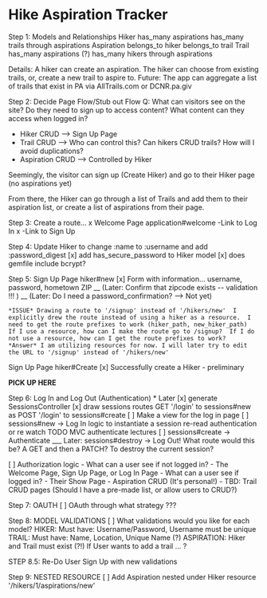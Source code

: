 # Hike Aspiration Tracker

Step 1: Models and Relationships
  Hiker has_many aspirations
        has_many trails through aspirations
  Aspiration belongs_to hiker
             belongs_to trail
  Trail has_many aspirations (?)
        has_many hikers through aspirations

Details: A hiker can create an aspiration. The hiker can choose from existing trails, or, create a new trail to aspire to.
Future: The app can aggregate a list of trails that exist in PA via AllTrails.com or DCNR.pa.giv

Step 2: Decide Page Flow/Stub out Flow
  Q: What can visitors see on the site?  Do they need to sign up to access content? What content can they access when logged in?

  - Hiker CRUD --> Sign Up Page
  - Trail CRUD --> Who can control this? Can hikers CRUD trails? How will I avoid duplications?
  - Aspiration CRUD --> Controlled by Hiker

  Seemingly, the visitor can sign up (Create Hiker) and go to their Hiker page (no aspirations yet)

  From there, the Hiker can go through a list of Trails and add them to their aspiration list, or create a list of aspirations from their page.


Step 3: Create a route...
  x Welcome Page    application#welcome
    -Link to Log In
    x -Link to Sign Up

Step 4: Update Hiker to change :name to :username and add :password_digest
  [x] add has_secure_password to Hiker model
  [x] does gemfile include bcrypt?

Step 5:
  Sign Up Page    hiker#new
    [x] Form with information... username, password, hometown ZIP
    __ (Later: Confirm that zipcode exists -- validation !!! )
    __ (Later: Do I need a password_confirmation? --> Not yet)

    *ISSUE* Drawing a route to '/signup' instead of '/hikers/new'  I explicitly drew the route instead of using a hiker as a resource.  I need to get the route prefixes to work (hiker_path, new_hiker_path)  If I use a resource, how can I make the route go to /signup?  If I do not use a resource, how can I get the route prefixes to work?
    *Answer* I am utilizing resources for now. I will later try to edit the URL to '/signup' instead of '/hikers/new'

  Sign Up Page    hiker#Create
    [x] Successfully create a Hiker - preliminary

**PICK UP HERE**

Step 6: Log In and Log Out (Authentication) * Later
  [x] generate SessionsController
  [x] draw sessions routes
       GET '/login' to sessions#new as
       POST '/login' to sessions#create
  [ ] Make a view for the log in page
  [ ] sessions#new -> Log In
      logic to instantiate a session
      re-read authentication or re watch TODO MVC authenticate lectures
  [ ] sessions#create -> Authenticate
  ___ Later: sessions#destroy -> Log Out! What route would this be? A GET and then a PATCH? To destroy the current session?


  [ ] Authorization logic
      - What can a user see if not logged in?
        - The Welcome Page, Sign Up Page, or Log In Page
      - What can a user see if logged in?
        - Their Show Page
        - Aspiration CRUD (It's personal!)
        - TBD: Trail CRUD pages (Should I have a pre-made list, or allow users to CRUD?)

Step 7: OAUTH
  [ ] OAuth through what strategy ???


Step 8: MODEL VALIDATIONS
  [ ] What validations would you like for each model?
      HIKER: Must have: Username/Password, Username must be unique
      TRAIL: Must have: Name, Location, Unique Name (?)
      ASPIRATION: Hiker and Trail must exist (?!)  If User wants to add a trail ... ?

STEP 8.5: Re-Do User Sign Up with new validations

Step 9: NESTED RESOURCE
  [ ] Add Aspiration nested under Hiker resource '/hikers/1/aspirations/new'
